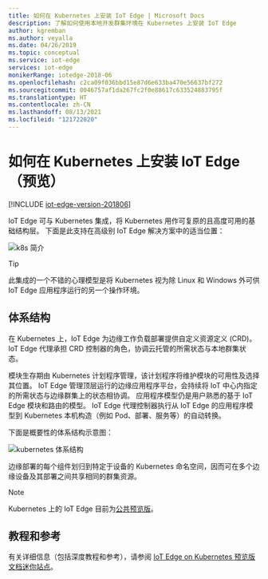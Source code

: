 ```yaml
---
title: 如何在 Kubernetes 上安装 IoT Edge | Microsoft Docs
description: 了解如何使用本地开发群集环境在 Kubernetes 上安装 IoT Edge
author: kgremban
ms.author: veyalla
ms.date: 04/26/2019
ms.topic: conceptual
ms.service: iot-edge
services: iot-edge
monikerRange: iotedge-2018-06
ms.openlocfilehash: c2ca09f036bbd15e87d6e633ba470e56637bf272
ms.sourcegitcommit: 0046757af1da267fc2f0e88617c633524883795f
ms.translationtype: HT
ms.contentlocale: zh-CN
ms.lasthandoff: 08/13/2021
ms.locfileid: "121722020"
---
```

# <a name="how-to-install-iot-edge-on-kubernetes-preview"></a>如何在 Kubernetes 上安装 IoT Edge（预览）

[!INCLUDE [iot-edge-version-201806](../../includes/iot-edge-version-201806.md)]

IoT Edge 可与 Kubernetes 集成，将 Kubernetes 用作可复原的且高度可用的基础结构层。 下面是此支持在高级别 IoT Edge 解决方案中的适当位置：

![k8s 简介](./media/how-to-install-iot-edge-kubernetes/kubernetes-model.png)

>[!TIP]
>此集成的一个不错的心理模型是将 Kubernetes 视为除 Linux 和 Windows 外可供 IoT Edge 应用程序运行的另一个操作环境。

## <a name="architecture"></a>体系结构 
在 Kubernetes 上，IoT Edge 为边缘工作负载部署提供自定义资源定义 (CRD)。 IoT Edge 代理承担 CRD 控制器的角色，协调云托管的所需状态与本地群集状态。

模块生存期由 Kubernetes 计划程序管理，该计划程序将维护模块的可用性及选择其位置。 IoT Edge 管理顶层运行的边缘应用程序平台，会持续将 IoT 中心内指定的所需状态与边缘群集上的状态相协调。 应用程序模型仍是用户熟悉的基于 IoT Edge 模块和路由的模型。 IoT Edge 代理控制器执行从 IoT Edge 的应用程序模型到 Kubernetes 本机构造（例如 Pod、部署、服务等）的自动转换。

下面是概要性的体系结构示意图：

![kubernetes 体系结构](./media/how-to-install-iot-edge-kubernetes/publicpreview-refresh-kubernetes.png)

边缘部署的每个组件划归到特定于设备的 Kubernetes 命名空间，因而可在多个边缘设备及其部署之间共享相同的群集资源。

>[!NOTE]
>Kubernetes 上的 IoT Edge 目前为[公共预览版](https://azure.microsoft.com/support/legal/preview-supplemental-terms/)。

## <a name="tutorials-and-references"></a>教程和参考 

有关详细信息（包括深度教程和参考），请参阅 [IoT Edge on Kubernetes 预览版文档迷你站点](https://aka.ms/edgek8sdoc)。
